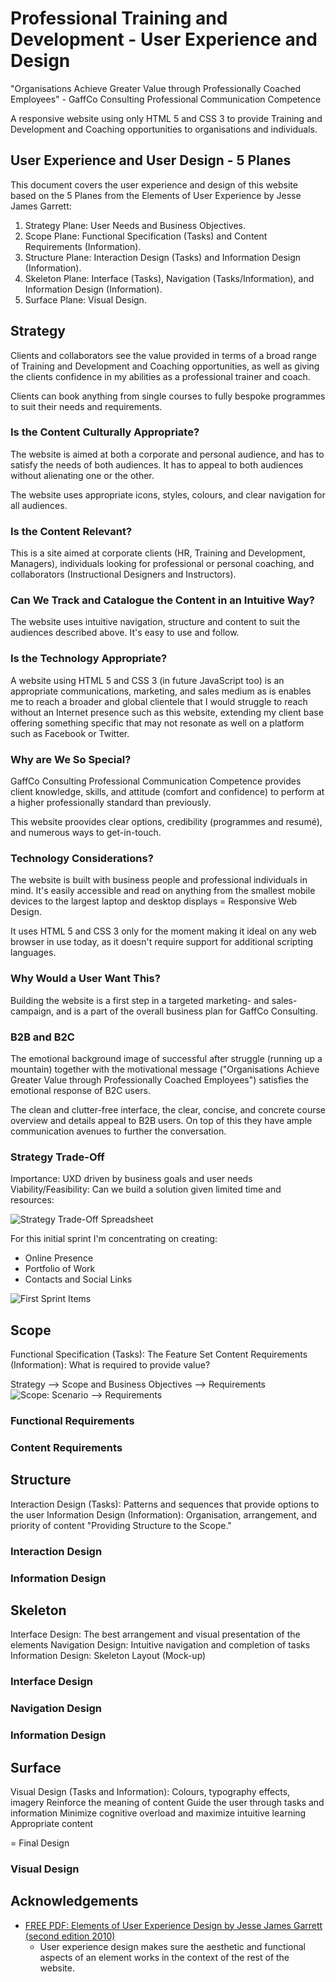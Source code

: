 # Professional Training and Development - User Experience and Design

"Organisations Achieve Greater Value through Professionally Coached Employees" - GaffCo Consulting Professional Communication Competence

A responsive website using only HTML 5 and CSS 3 to provide Training and Development and Coaching opportunities to organisations and individuals.

## User Experience and User Design - 5 Planes
This document covers the user experience and design of this website based on the 5 Planes from the Elements of User Experience by Jesse James Garrett:

1. Strategy Plane: User Needs and Business Objectives.
2. Scope Plane: Functional Specification (Tasks) and Content Requirements (Information).
3. Structure Plane: Interaction Design (Tasks) and Information Design (Information).
4. Skeleton Plane: Interface (Tasks), Navigation (Tasks/Information), and Information Design (Information).
5. Surface Plane: Visual Design.

## Strategy
Clients and collaborators see the value provided in terms of a broad range of Training and Development and Coaching opportunities, as well as giving the clients confidence in my abilities as a professional trainer and coach.

Clients can book anything from single courses to fully bespoke programmes to suit their needs and requirements.

### Is the Content Culturally Appropriate?
The website is aimed at both a corporate and personal audience, and has to satisfy the needs of both audiences. It has to appeal to both audiences without alienating one or the other.

The website uses appropriate icons, styles, colours, and clear navigation for all audiences.

### Is the Content Relevant?
This is a site aimed at corporate clients (HR, Training and Development, Managers), individuals looking for professional or personal coaching, and collaborators (Instructional Designers and Instructors).

### Can We Track and Catalogue the Content in an Intuitive Way?
The website uses intuitive navigation, structure and content to suit the audiences described above. It's easy to use and follow.

### Is the Technology Appropriate?
A website using HTML 5 and CSS 3 (in future JavaScript too) is an appropriate communications, marketing, and sales medium as is enables me to reach a broader and global clientele that I would struggle to reach without an Internet presence such as this website, extending my client base offering something specific that may not resonate as well on a platform such as Facebook or Twitter.

### Why are We So Special?
GaffCo Consulting Professional Communication Competence provides client knowledge, skills, and attitude (comfort and confidence) to perform at a higher professionally standard than previously.

This website proovides clear options, credibility (programmes and resumé), and numerous ways to get-in-touch.

### Technology Considerations?
The website is built with business people and professional individuals in mind. It's easily accessible and read on anything from the smallest mobile devices to the largest laptop and desktop displays = Responsive Web Design.

It uses HTML 5 and CSS 3 only for the moment making it ideal on any web browser in use today, as it doesn't require support for additional scripting languages.

### Why Would a User Want This?
Building the website is a first step in a targeted marketing- and sales-campaign, and is a part of the overall business plan for GaffCo Consulting.

### B2B and B2C
The emotional background image of successful after struggle (running up a mountain) together with the motivational message ("Organisations Achieve Greater Value through Professionally Coached Employees") satisfies the emotional response of B2C users.

The clean and clutter-free interface, the clear, concise, and concrete course overview and details appeal to B2B users. On top of this they have ample communication avenues to further the conversation.

### Strategy Trade-Off
Importance: UXD driven by business goals and user needs
Viability/Feasibility: Can we build a solution given limited time and resources:

![Strategy Trade-Off Spreadsheet](https://github.com/NaoiseGaffney/Professional-Training-Development/blob/master/docs/Strategy%20Trade-Offs.png)

For this initial sprint I'm concentrating on creating:

* Online Presence
* Portfolio of Work
* Contacts and Social Links

![First Sprint Items](https://github.com/NaoiseGaffney/Professional-Training-Development/blob/master/docs/First%20Sprint%20Items.png)

## Scope
Functional Specification (Tasks): The Feature Set
Content Requirements (Information): What is required to provide value?

Strategy --> Scope and Business Objectives --> Requirements
![Scope: Scenario --> Requirements](https://github.com/NaoiseGaffney/Professional-Training-Development/blob/master/docs/Scope.png)

### Functional Requirements
### Content Requirements

## Structure
Interaction Design (Tasks): Patterns and sequences that provide options to the user
Information Design (Information): Organisation, arrangement, and priority of content
"Providing Structure to the Scope."
### Interaction Design
### Information Design

## Skeleton
Interface Design: The best arrangement and visual presentation of the elements
Navigation Design: Intuitive navigation and completion of tasks
Information Design: Skeleton Layout (Mock-up)
### Interface Design
### Navigation Design
### Information Design

## Surface
Visual Design (Tasks and Information):
Colours, typography effects, imagery
Reinforce the meaning of content
Guide the user through tasks and information
Minimize cognitive overload and maximize intuitive learning
Appropriate content

= Final Design
### Visual Design

## Acknowledgements
* [FREE PDF: Elements of User Experience Design by Jesse James Garrett (second edition 2010)](https://www.academia.edu/33276128/The_Elements_of_User_Experience_-_Jesse_James_Garrett)
	* User experience design makes sure the aesthetic and functional aspects of an element works in the context of the rest of the website.
